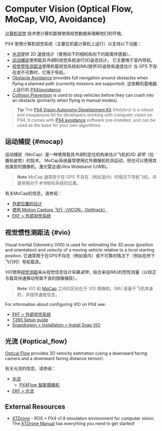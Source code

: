 # Computer Vision (Optical Flow, MoCap, VIO, Avoidance)

[计算机视觉](https://en.wikipedia.org/wiki/Computer_vision) 技术使计算机能够使用视觉数据来理解他们的环境。

PX4 使用计算机视觉系统（主要在机载计算机上运行）以支持以下功能：

- [光流](#optical_flow)提供 2D 速度估计（使用向下的相机和向下的距离传感器）。
- [运动捕捉](#mocap)使用载具*外部*的视觉系统进行3D姿态估计。 它主要用于室内导航。
- [视觉惯性测距法](#vio)使用机载视觉系统和IMU提供3D姿势和速度估计 当 GPS 不存在或不可靠时，它用于导航。
- [Obstacle Avoidance](https://docs.px4.io/master/en/computer_vision/obstacle_avoidance.html) provides full navigation around obstacles when flying a planned path (currently missions are supported). 这依赖机载电脑上运行的 [PX4/avoidance](https://github.com/PX4/avoidance)
- [Collision Prevention](https://docs.px4.io/master/en/computer_vision/collision_prevention.html) is used to stop vehicles before they can crash into an obstacle (primarily when flying in manual modes).

> **Tip** The [PX4 Vision Autonomy Development Kit](https://docs.px4.io/master/en/complete_vehicles/px4_vision_kit.html) (Holybro) is a robust and inexpensive kit for developers working with computer vision on PX4. It comes with [PX4 avoidance](https://github.com/PX4/avoidance#obstacle-detection-and-avoidance) software pre-installed, and can be used as the base for your own algorithms.

## 运动捕捉 {#mocap}

运动捕捉（MoCap）是一种使用载具*外部*的定位机构来估计飞机的3D *姿势*（位置和姿势）的技术。 MoCap系统最常使用红外摄像机检测运动，但也可以使用其他类型的摄像机，激光雷达或Ultra Wideband (UWB)。

> **Note** MoCap 通常用于在 GPS 不存在（例如室内）的情况下导航飞机，并提供相对于*本地*坐标系统的位置。

有关MoCap的信息，请参阅：

- [外部位置的估计](../ros/external_position_estimation.md)
- [使用 Motion Capture 飞行（VICON，Optitrack）](../tutorials/motion-capture-vicon-optitrack.md)
- [EKF > 外部视觉系统](https://docs.px4.io/master/en/advanced_config/tuning_the_ecl_ekf.html#external-vision-system)

## 视觉惯性测距法 {#vio}

Visual Inertial Odometry (VIO) is used for estimating the 3D *pose* (position and orientation) and *velocity* of a moving vehicle relative to a *local* starting position. 它通常用于在GPS不存在（例如室内）或不可靠的情况下（例如在桥下飞行时）导航载具。

VIO使用[视觉测距](https://en.wikipedia.org/wiki/Visual_odometry)来从视觉信息估计车辆*姿势*，结合来自IMU的惯性测量（以校正与载具快速移动导致不良的图像捕获）。

> **Note** VIO 和 [MoCap](#mocap) 之间的区别在于 VIO 摄像机、IMU 是基于飞机本身的，并提供速度信息。

For information about configuring VIO on PX4 see:

- [EKF > 外部视觉系统](https://docs.px4.io/master/en/advanced_config/tuning_the_ecl_ekf.html#external-vision-system)
- [T265 Setup guide](https://docs.px4.io/master/en/peripheral/t265_vio.md)
- [Snapdragon > Installation > Install Snap VIO](https://docs.px4.io/master/en/flight_controller/snapdragon_flight_software_installation.html#install-snap-vio)

## 光流 {#optical_flow}

[Optical Flow](https://docs.px4.io/master/en/sensor/optical_flow.html) provides 2D velocity estimation (using a downward facing camera and a downward facing distance sensor).

有关光流的信息，请参阅：

- [光流](https://docs.px4.io/master/en/sensor/optical_flow.html) 
  - [PX4Flow 智能摄像机](https://docs.px4.io/master/en/sensor/px4flow.html)
- [EKF > 光流](https://docs.px4.io/master/en/advanced_config/tuning_the_ecl_ekf.html#optical-flow)

## External Resources

- [XTDrone](https://github.com/robin-shaun/XTDrone/blob/master/README.en.md) - ROS + PX4 v1.9 simulation environment for computer vision. The [XTDrone Manual](https://www.yuque.com/xtdrone/manual_en) has everything you need to get started!